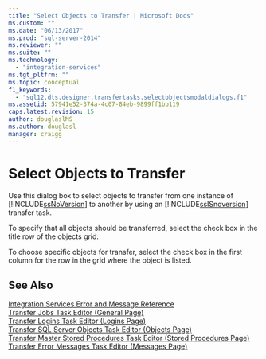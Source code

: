 ```yaml
---
title: "Select Objects to Transfer | Microsoft Docs"
ms.custom: ""
ms.date: "06/13/2017"
ms.prod: "sql-server-2014"
ms.reviewer: ""
ms.suite: ""
ms.technology: 
  - "integration-services"
ms.tgt_pltfrm: ""
ms.topic: conceptual
f1_keywords: 
  - "sql12.dts.designer.transfertasks.selectobjectsmodaldialogs.f1"
ms.assetid: 57941e52-374a-4c07-84eb-9899ff1bb119
caps.latest.revision: 15
author: douglaslMS
ms.author: douglasl
manager: craigg
---
```

# Select Objects to Transfer
  Use this dialog box to select objects to transfer from one instance of [!INCLUDE[ssNoVersion](../../includes/ssnoversion-md.md)] to another by using an [!INCLUDE[ssISnoversion](../../includes/ssisnoversion-md.md)] transfer task.  
  
 To specify that all objects should be transferred, select the check box in the title row of the objects grid.  
  
 To choose specific objects for transfer, select the check box in the first column for the row in the grid where the object is listed.  
  
## See Also  
 [Integration Services Error and Message Reference](../integration-services-error-and-message-reference.md)   
 [Transfer Jobs Task Editor &#40;General Page&#41;](../general-page-of-integration-services-designers-options.md)   
 [Transfer Logins Task Editor &#40;Logins Page&#41;](../transfer-logins-task-editor-logins-page.md)   
 [Transfer SQL Server Objects Task Editor &#40;Objects Page&#41;](../transfer-sql-server-objects-task-editor-objects-page.md)   
 [Transfer Master Stored Procedures Task Editor &#40;Stored Procedures Page&#41;](../transfer-master-stored-procedures-task-editor-stored-procedures-page.md)   
 [Transfer Error Messages Task Editor &#40;Messages Page&#41;](../transfer-error-messages-task-editor-messages-page.md)  
  
  
